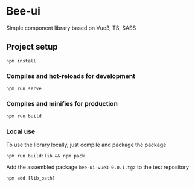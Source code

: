 # Bee-ui
Simple component library based on Vue3, TS, SASS

## Project setup
```
npm install
```

### Compiles and hot-reloads for development
```
npm run serve
```

### Compiles and minifies for production
```
npm run build
```


### Local use

To use the library locally, just compile and package the package

```
npm run build:lib && npm pack
```

Add the assembled package `bee-ui-vue3-0.0.1.tgz` to the test repository
```
npm add [lib_path]
```
